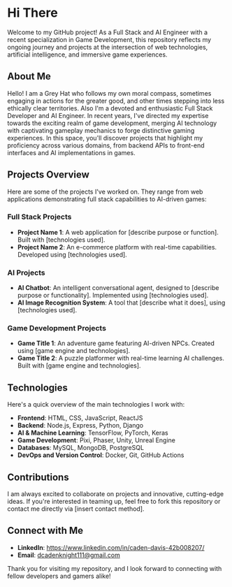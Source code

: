 # Hi There

Welcome to my GitHub project! As a Full Stack and AI Engineer with a recent specialization in Game Development, this repository reflects my ongoing journey and projects at the intersection of web technologies, artificial intelligence, and immersive game experiences.  

## About Me  

Hello! I am a Grey Hat who follows my own moral compass, sometimes engaging in actions for the greater good, and other times stepping into less ethically clear territories. Also I'm a devoted and enthusiastic Full Stack Developer and AI Engineer. In recent years, I've directed my expertise towards the exciting realm of game development, merging AI technology with captivating gameplay mechanics to forge distinctive gaming experiences. In this space, you'll discover projects that highlight my proficiency across various domains, from backend APIs to front-end interfaces and AI implementations in games.

## Projects Overview  

Here are some of the projects I've worked on. They range from web applications demonstrating full stack capabilities to AI-driven games:  

### Full Stack Projects  
- **Project Name 1**: A web application for [describe purpose or function]. Built with [technologies used].  
- **Project Name 2**: An e-commerce platform with real-time capabilities. Developed using [technologies used].  

### AI Projects  
- **AI Chatbot**: An intelligent conversational agent, designed to [describe purpose or functionality]. Implemented using [technologies used].  
- **AI Image Recognition System**: A tool that [describe what it does], using [technologies used].  

### Game Development Projects  
- **Game Title 1**: An adventure game featuring AI-driven NPCs. Created using [game engine and technologies].  
- **Game Title 2**: A puzzle platformer with real-time learning AI challenges. Built with [game engine and technologies].  

## Technologies  

Here's a quick overview of the main technologies I work with:  
- **Frontend**: HTML, CSS, JavaScript, ReactJS  
- **Backend**: Node.js, Express, Python, Django  
- **AI & Machine Learning**: TensorFlow, PyTorch, Keras  
- **Game Development**: Pixi, Phaser, Unity, Unreal Engine
- **Databases**: MySQL, MongoDB, PostgreSQL  
- **DevOps and Version Control**: Docker, Git, GitHub Actions  

## Contributions  

I am always excited to collaborate on projects and innovative, cutting-edge ideas. If you're interested in teaming up, feel free to fork this repository or contact me directly via [insert contact method].  

## Connect with Me  

- **LinkedIn**: https://www.linkedin.com/in/caden-davis-42b008207/
- **Email**: dcadenknight111@gmail.com

Thank you for visiting my repository, and I look forward to connecting with fellow developers and gamers alike!

<!--
**kcstar914/kcstar914** is a ✨ _special_ ✨ repository because its `README.md` (this file) appears on your GitHub profile.

Here are some ideas to get you started:

- 🔭 I’m currently working on ...
- 🌱 I’m currently learning ...
- 👯 I’m looking to collaborate on ...
- 🤔 I’m looking for help with ...
- 💬 Ask me about ...
- 📫 How to reach me: ...
- 😄 Pronouns: ...
- ⚡ Fun fact: ...
-->
